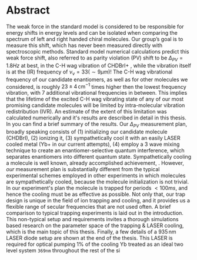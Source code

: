 # Abstract
The weak force in the standard model is considered to be responsible for energy shifts in energy levels and can be isolated when comparing the spectrum of left and right handed chiral molecules. Our group’s goal is to measure this shift, which has never been measured directly with spectroscopic methods.
Standard model numerical calculations predict this weak force shift, also referred to as parity violation (PV) shift to be $\Delta_{PV} = 1.8Hz$ at best, in the C-H wag vibration of CHDBrI+ <!--TODO: Cite-->, while the vibration itself is at the (IR) frequency of $\nu_v = 33 (\sim 9 \mu m)$!
The C-H wag vibrational frequency of our candidate enantiomers, as well as for other molecules we considered, is roughly $23\pm 4 \,\mathrm{cm^{-1}}$ times higher then the lowest frequency vibration, with 7 additional vibrational frequencies in between. This implies that the lifetime of the excited C-H wag vibrating state of any of our most promising candidate molecules will be limited by intra-molecular vibration redistribution (IVR). An estimate of the extent of this limitation was calculated numerically and it's results are described in detail in this thesis. In <!--TODO: cite--> you can find a brief summary of the results.
Our $\Delta_{PV}$ measurement plan, broadly speaking consists of (1) initializing our candidate molecule (CHDBrI), (2) ionizing it, (3) sympathetically cool it with an easily LASER cooled metal (Yb+ in our current attempts), (4) employ a 3 wave mixing technique to create an enantiomer-selective quantum interference, which separates enantiomers into different quantum state. <!--TODO: Cite Itay's thesis, or our group's articles, an article about sympathetic cooling-->
Sympathetically cooling a molecule is well known, already accomplished achievement, <!--TODO: Cite a few examples -->. However, _our_ measurement plan is substantially different from the typical experimental schemes employed in other experiments in which molecules are sympathetically cooled, because the molecule initialization is not trivial. In our experiment's plan the molecule is trapped for periods $<100ms$, and hence the cooling must be as effective as possible. Not only that, our trap design is unique in the field of ion trapping and cooling, and it provides us a flexible range of secular frequencies that are not used often. A brief comparison to typical trapping experiments is laid out in the introduction. <!--TODO: hyperlink--> This non-typical setup and requirements invites a thorough simulations based research on the parameter space of the trapping & LASER cooling, which is the main topic of this thesis.
Finally, a few details of a $935\,\mathrm{nm}$ LASER diode setup are shown at the end of the thesis. This LASER is required for optical pumping 1% of the cooling Yb treated as an ideal two level system `369nm` throughout the rest of the si
<!--stackedit_data:
eyJoaXN0b3J5IjpbLTI1MDcyMTU5NCwtNTUwMzI1NDEzLC0xMT
I2MzM5OTk0LDEwMDU3ODY3NzgsLTEzNDcxMDcwNTcsLTYwNDA2
MzAxLC0zNjg2NjA4ODcsLTEyNjEyMzAwMzcsNTQxNTA1NDgwLD
E3NjQ3NDU5MzksMTEzNjMzMDk0NCwtMTk2MzE3ODA0LDc1ODA3
NzY3NSwtMTg1NTIzMzk5MiwtMjA4ODc0NjYxMiwtMzMyNDU1Mz
YzXX0=
-->